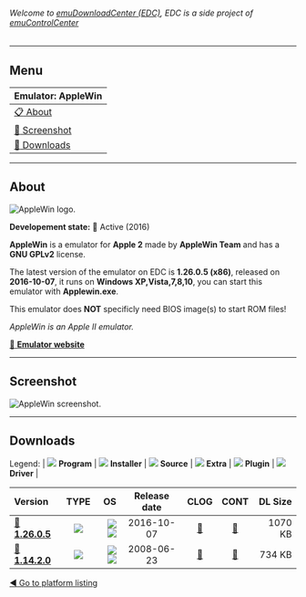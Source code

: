 ###### Welcome to [emuDownloadCenter (EDC)](https://github.com/PhoenixInteractiveNL/emuDownloadCenter/wiki/), EDC is a side project of [emuControlCenter](https://github.com/PhoenixInteractiveNL/emuControlCenter/wiki/)
***
## Menu
| **Emulator: AppleWin** |
|:---------|
| [:clipboard: About](#about) |
| [:sunrise: Screenshot](#screenshot) |
| [:floppy_disk: Downloads](#downloads) |
***
## About
![](https://github.com/PhoenixInteractiveNL/emuDownloadCenter/wiki/images_emulator/applewin_logo_200.jpg "AppleWin logo.")

**Developement state:** :large_blue_circle: Active (2016)

**AppleWin** is a emulator for **Apple 2** made by **AppleWin Team** and has a **GNU GPLv2** license.

The latest version of the emulator on EDC is **1.26.0.5 (x86)**, released on **2016-10-07**, it runs on **Windows XP,Vista,7,8,10**, you can start this emulator with **Applewin.exe**.

This emulator does **NOT** specificly need BIOS image(s) to start ROM files!

_AppleWin is an Apple II emulator._

[:link: **Emulator website**](http://github.com/AppleWin/AppleWin)
***
## Screenshot
![](https://raw.githubusercontent.com/PhoenixInteractiveNL/emuDownloadCenter/master/hooks/applewin/emulator_screen_01.jpg "AppleWin screenshot.")
***
## Downloads
Legend:
| ![](https://raw.githubusercontent.com/wiki/PhoenixInteractiveNL/emuDownloadCenter/images_misc/icon_program_24.png) **Program** | 
![](https://raw.githubusercontent.com/wiki/PhoenixInteractiveNL/emuDownloadCenter/images_misc/icon_installer_24.png) **Installer** | 
![](https://raw.githubusercontent.com/wiki/PhoenixInteractiveNL/emuDownloadCenter/images_misc/icon_source_code_24.png) **Source** | 
![](https://raw.githubusercontent.com/wiki/PhoenixInteractiveNL/emuDownloadCenter/images_misc/icon_extra_24.png) **Extra** | 
![](https://raw.githubusercontent.com/wiki/PhoenixInteractiveNL/emuDownloadCenter/images_misc/icon_plugin_24.png) **Plugin** | 
![](https://raw.githubusercontent.com/wiki/PhoenixInteractiveNL/emuDownloadCenter/images_misc/icon_driver_24.png) **Driver** | 
 
| Version | TYPE | OS | Release date | CLOG | CONT | DL Size |
|:--------|:----:|---:|:------------:|:----:|:----:|--------:|
| [:floppy_disk: **1.26.0.5**](https://github.com/PhoenixInteractiveNL/edc-repo0002/raw/master/applewin/1.26.0.5.7z) | ![](https://raw.githubusercontent.com/wiki/PhoenixInteractiveNL/emuDownloadCenter/images_misc/icon_program_24.png) | ![](https://raw.githubusercontent.com/wiki/PhoenixInteractiveNL/emuDownloadCenter/images_misc/logo_windows_24.png)![](https://raw.githubusercontent.com/wiki/PhoenixInteractiveNL/emuDownloadCenter/images_misc/icon_32-bit_24.png) | 2016-10-07 | [:page_facing_up:](https://github.com/PhoenixInteractiveNL/edc-repo0002/blob/master/applewin/1.26.0.5_changelog.txt) | [:mag_right:](https://github.com/PhoenixInteractiveNL/edc-repo0002/blob/master/applewin/1.26.0.5_contents.txt) | 1070 KB |
| [:floppy_disk: **1.14.2.0**](https://github.com/PhoenixInteractiveNL/edc-repo0002/raw/master/applewin/1.14.2.0.7z) | ![](https://raw.githubusercontent.com/wiki/PhoenixInteractiveNL/emuDownloadCenter/images_misc/icon_program_24.png) | ![](https://raw.githubusercontent.com/wiki/PhoenixInteractiveNL/emuDownloadCenter/images_misc/logo_windows_24.png)![](https://raw.githubusercontent.com/wiki/PhoenixInteractiveNL/emuDownloadCenter/images_misc/icon_32-bit_24.png) | 2008-06-23 | [:page_facing_up:](https://github.com/PhoenixInteractiveNL/edc-repo0002/blob/master/applewin/1.14.2.0_changelog.txt) | [:mag_right:](https://github.com/PhoenixInteractiveNL/edc-repo0002/blob/master/applewin/1.14.2.0_contents.txt) | 734 KB |

[:arrow_backward: Go to platform listing](https://github.com/PhoenixInteractiveNL/emuDownloadCenter/wiki/EDC-Platform-List)
